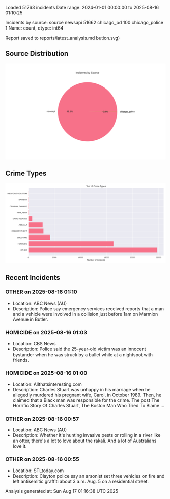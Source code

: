 
Loaded 51763 incidents
Date range: 2024-01-01 00:00:00 to 2025-08-16 01:10:25

Incidents by source:
source
newsapi           51662
chicago_pd          100
chicago_police        1
Name: count, dtype: int64

Report saved to reports/latest_analysis.md
bution.svg)

## Source Distribution
![Source Distribution](images/source_distribution.svg)

## Crime Types
![Crime Types](images/crime_types.svg)

## Recent Incidents

### OTHER on 2025-08-16 01:10
- Location: ABC News (AU)
- Description: Police say emergency services received reports that a man and a vehicle were involved in a collision just before 1am on Marmion Avenue in Butler.


### HOMICIDE on 2025-08-16 01:03
- Location: CBS News
- Description: Police said the 25-year-old victim was an innocent bystander when he was struck by a bullet while at a nightspot with friends.


### HOMICIDE on 2025-08-16 01:00
- Location: Allthatsinteresting.com
- Description: Charles Stuart was unhappy in his marriage when he allegedly murdered his pregnant wife, Carol, in October 1989. Then, he claimed that a Black man was responsible for the crime.
The post The Horrific Story Of Charles Stuart, The Boston Man Who Tried To Blame …


### OTHER on 2025-08-16 00:57
- Location: ABC News (AU)
- Description: Whether it's hunting invasive pests or rolling in a river like an otter, there's a lot to love about the rakali. And a lot of Australians love it.


### OTHER on 2025-08-16 00:55
- Location: STLtoday.com
- Description: Clayton police say an arsonist set three vehicles on fire and left antisemitic graffiti about 3 a.m. Aug. 5 on a residential street.

Analysis generated at: Sun Aug 17 01:16:38 UTC 2025
